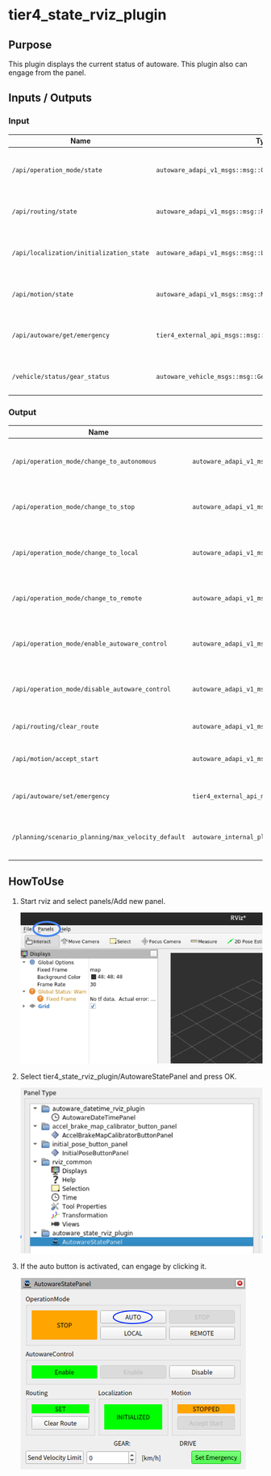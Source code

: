 # tier4_state_rviz_plugin

## Purpose

This plugin displays the current status of autoware.
This plugin also can engage from the panel.

## Inputs / Outputs

### Input

| Name                                     | Type                                                           | Description                                                   |
| ---------------------------------------- | -------------------------------------------------------------- | ------------------------------------------------------------- |
| `/api/operation_mode/state`              | `autoware_adapi_v1_msgs::msg::OperationModeState`              | The topic represents the state of operation mode              |
| `/api/routing/state`                     | `autoware_adapi_v1_msgs::msg::RouteState`                      | The topic represents the state of route                       |
| `/api/localization/initialization_state` | `autoware_adapi_v1_msgs::msg::LocalizationInitializationState` | The topic represents the state of localization initialization |
| `/api/motion/state`                      | `autoware_adapi_v1_msgs::msg::MotionState`                     | The topic represents the state of motion                      |
| `/api/autoware/get/emergency`            | `tier4_external_api_msgs::msg::Emergency`                      | The topic represents the state of external emergency          |
| `/vehicle/status/gear_status`            | `autoware_vehicle_msgs::msg::GearReport`                       | The topic represents the state of gear                        |

### Output

| Name                                               | Type                                                  | Description                                        |
| -------------------------------------------------- | ----------------------------------------------------- | -------------------------------------------------- |
| `/api/operation_mode/change_to_autonomous`         | `autoware_adapi_v1_msgs::srv::ChangeOperationMode`    | The service to change operation mode to autonomous |
| `/api/operation_mode/change_to_stop`               | `autoware_adapi_v1_msgs::srv::ChangeOperationMode`    | The service to change operation mode to stop       |
| `/api/operation_mode/change_to_local`              | `autoware_adapi_v1_msgs::srv::ChangeOperationMode`    | The service to change operation mode to local      |
| `/api/operation_mode/change_to_remote`             | `autoware_adapi_v1_msgs::srv::ChangeOperationMode`    | The service to change operation mode to remote     |
| `/api/operation_mode/enable_autoware_control`      | `autoware_adapi_v1_msgs::srv::ChangeOperationMode`    | The service to enable vehicle control by Autoware  |
| `/api/operation_mode/disable_autoware_control`     | `autoware_adapi_v1_msgs::srv::ChangeOperationMode`    | The service to disable vehicle control by Autoware |
| `/api/routing/clear_route`                         | `autoware_adapi_v1_msgs::srv::ClearRoute`             | The service to clear route state                   |
| `/api/motion/accept_start`                         | `autoware_adapi_v1_msgs::srv::AcceptStart`            | The service to accept the vehicle to start         |
| `/api/autoware/set/emergency`                      | `tier4_external_api_msgs::srv::SetEmergency`          | The service to set external emergency              |
| `/planning/scenario_planning/max_velocity_default` | `autoware_internal_planning_msgs::msg::VelocityLimit` | The topic to set maximum speed of the vehicle      |

## HowToUse

1. Start rviz and select panels/Add new panel.

   ![select_panel](./images/select_panels.png)

2. Select tier4_state_rviz_plugin/AutowareStatePanel and press OK.

   ![select_state_plugin](./images/select_state_plugin.png)

3. If the auto button is activated, can engage by clicking it.

   ![select_auto](./images/select_auto.png)

